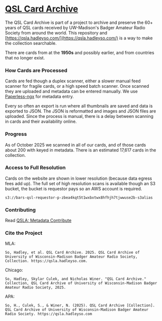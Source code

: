 # [QSL Card Archive](https://qsla.hadleyso.com/)

The QSL Card Archive is part of a project to archive and preserve the 60+ years of QSL cards received by UW-Madison's Badger Amateur Radio Society from around the world. 
This repository and [https://qsla.hadleyso.com/](https://qsla.hadleyso.com/) is a way to make the collection searchable.

There are cards from at the **1950s** and possibly earlier, and from countries that no longer exist.

### How Cards are Processed

Cards are fed though a duplex scanner, either a slower manual feed scanner for fragile cards, or a high speed batch scanner. 
Once scanned they are uploaded and metadata can be entered manually. We use [Paperless-ngx](https://github.com/paperless-ngx/paperless-ngx) for metadata entry.

Every so often an export is run where all thumbnails are saved and data is exported to JSON. The JSON is reformatted and images and JSON files are uploaded. 
Since the process is manual, there is a delay between scanning in cards and their availability online.

### Progress

As of October 2025 we scanned in all of our cards, and of those cards about 200 with keyed in metadata. 
There is an estimated 17,617 cards in the collection.

### Access to Full Resolution

Cards on the website are shown in lower resolution (because data egress fees add up). 
The full set of high resolution scans is available though an S3 bucket, the bucket is requestor pays so an AWS account is required.

`s3://bars-qsl-requestor-p-zbea4kqt5t1wxbxtwx8hfhjh7tjwwuse2b-s3alias`

### Contributing 

Read [QSLA: Metadata Contribute](https://qsla.hadleyso.com/metadata-contribute)

### Cite the Project
MLA:
```
So, Hadley, et al. QSL Card Archive. 2025. QSL Card Archive of University of Wisconsin-Madison Badger Amateur Radio Society, Collection. https://qsla.hadleyso.com.
```

Chicago:
```
So, Hadley, Skylar Culek, and Nicholas Winer. "QSL Card Archive." Collection, QSL Card Archive of University of Wisconsin-Madison Badger Amateur Radio Society, 2025.
```

APA:
```
So, H., Culek, S., & Winer, N. (2025). QSL Card Archive [Collection]. QSL Card Archive of University of Wisconsin-Madison Badger Amateur Radio Society. https://qsla.hadleyso.com
```
